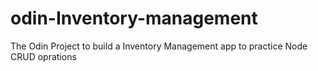 # odin-Inventory-management
The Odin Project to build a Inventory Management app to practice Node CRUD oprations

